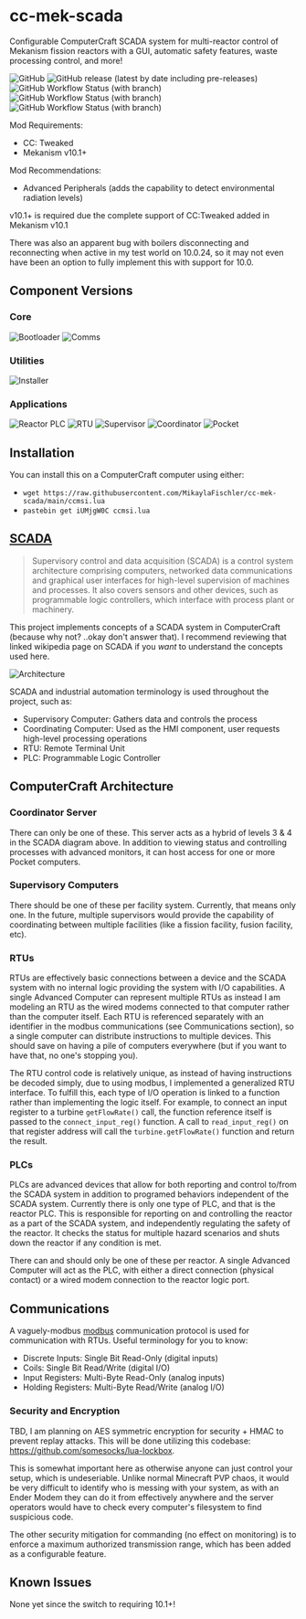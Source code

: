 # cc-mek-scada
Configurable ComputerCraft SCADA system for multi-reactor control of Mekanism fission reactors with a GUI, automatic safety features, waste processing control, and more! 

![GitHub](https://img.shields.io/github/license/MikaylaFischler/cc-mek-scada)
![GitHub release (latest by date including pre-releases)](https://img.shields.io/github/v/release/MikaylaFischler/cc-mek-scada?include_prereleases)
![GitHub Workflow Status (with branch)](https://img.shields.io/github/actions/workflow/status/MikaylaFischler/cc-mek-scada/check.yml?branch=main&label=main)
![GitHub Workflow Status (with branch)](https://img.shields.io/github/actions/workflow/status/MikaylaFischler/cc-mek-scada/check.yml?branch=latest&label=latest)
![GitHub Workflow Status (with branch)](https://img.shields.io/github/actions/workflow/status/MikaylaFischler/cc-mek-scada/check.yml?branch=devel&label=devel)

Mod Requirements:
- CC: Tweaked
- Mekanism v10.1+

Mod Recommendations:
- Advanced Peripherals (adds the capability to detect environmental radiation levels)

v10.1+ is required due the complete support of CC:Tweaked added in Mekanism v10.1

There was also an apparent bug with boilers disconnecting and reconnecting when active in my test world on 10.0.24, so it may not even have been an option to fully implement this with support for 10.0.

## Component Versions

### Core

![Bootloader](https://img.shields.io/endpoint?url=https%3A%2F%2Fraw.githubusercontent.com%2FMikaylaFischler%2Fcc-mek-scada%2Fdevel%2F.github%2Fshields.io%2Fbootloader.json)
![Comms](https://img.shields.io/endpoint?url=https%3A%2F%2Fraw.githubusercontent.com%2FMikaylaFischler%2Fcc-mek-scada%2Fdevel%2F.github%2Fshields.io%2Fcomms.json)

### Utilities

![Installer](https://img.shields.io/endpoint?url=https%3A%2F%2Fraw.githubusercontent.com%2FMikaylaFischler%2Fcc-mek-scada%2Fdevel%2F.github%2Fshields.io%2Finstaller.json)

### Applications

![Reactor PLC](https://img.shields.io/endpoint?url=https%3A%2F%2Fraw.githubusercontent.com%2FMikaylaFischler%2Fcc-mek-scada%2Fdevel%2F.github%2Fshields.io%2Freactor-plc.json)
![RTU](https://img.shields.io/endpoint?url=https%3A%2F%2Fraw.githubusercontent.com%2FMikaylaFischler%2Fcc-mek-scada%2Fdevel%2F.github%2Fshields.io%2Frtu.json)
![Supervisor](https://img.shields.io/endpoint?url=https%3A%2F%2Fraw.githubusercontent.com%2FMikaylaFischler%2Fcc-mek-scada%2Fdevel%2F.github%2Fshields.io%2Fsupervisor.json)
![Coordinator](https://img.shields.io/endpoint?url=https%3A%2F%2Fraw.githubusercontent.com%2FMikaylaFischler%2Fcc-mek-scada%2Fdevel%2F.github%2Fshields.io%2Fcoordinator.json)
![Pocket](https://img.shields.io/endpoint?url=https%3A%2F%2Fraw.githubusercontent.com%2FMikaylaFischler%2Fcc-mek-scada%2Fdevel%2F.github%2Fshields.io%2Fpocket.json)

## Installation

You can install this on a ComputerCraft computer using either:
* `wget https://raw.githubusercontent.com/MikaylaFischler/cc-mek-scada/main/ccmsi.lua`
* `pastebin get iUMjgW0C ccmsi.lua`

## [SCADA](https://en.wikipedia.org/wiki/SCADA)
> Supervisory control and data acquisition (SCADA) is a control system architecture comprising computers, networked data communications and graphical user interfaces for high-level supervision of machines and processes. It also covers sensors and other devices, such as programmable logic controllers, which interface with process plant or machinery.

This project implements concepts of a SCADA system in ComputerCraft (because why not? ..okay don't answer that). I recommend reviewing that linked wikipedia page on SCADA if you *want* to understand the concepts used here.

![Architecture](https://upload.wikimedia.org/wikipedia/commons/thumb/1/10/Functional_levels_of_a_Distributed_Control_System.svg/1000px-Functional_levels_of_a_Distributed_Control_System.svg.png)

SCADA and industrial automation terminology is used throughout the project, such as:
- Supervisory Computer: Gathers data and controls the process
- Coordinating Computer: Used as the HMI component, user requests high-level processing operations
- RTU: Remote Terminal Unit
- PLC: Programmable Logic Controller

## ComputerCraft Architecture

### Coordinator Server

There can only be one of these. This server acts as a hybrid of levels 3 & 4 in the SCADA diagram above. In addition to viewing status and controlling processes with advanced monitors, it can host access for one or more Pocket computers.

### Supervisory Computers

There should be one of these per facility system. Currently, that means only one. In the future, multiple supervisors would provide the capability of coordinating between multiple facilities (like a fission facility, fusion facility, etc).

### RTUs

RTUs are effectively basic connections between a device and the SCADA system with no internal logic providing the system with I/O capabilities. A single Advanced Computer can represent multiple RTUs as instead I am modeling an RTU as the wired modems connected to that computer rather than the computer itself. Each RTU is referenced separately with an identifier in the modbus communications (see Communications section), so a single computer can distribute instructions to multiple devices. This should save on having a pile of computers everywhere (but if you want to have that, no one's stopping you).

The RTU control code is relatively unique, as instead of having instructions be decoded simply, due to using modbus, I implemented a generalized RTU interface. To fulfill this, each type of I/O operation is linked to a function rather than implementing the logic itself. For example, to connect an input register to a turbine `getFlowRate()` call, the function reference itself is passed to the `connect_input_reg()` function. A call to `read_input_reg()` on that register address will call the `turbine.getFlowRate()` function and return the result.

### PLCs

PLCs are advanced devices that allow for both reporting and control to/from the SCADA system in addition to programed behaviors independent of the SCADA system. Currently there is only one type of PLC, and that is the reactor PLC. This is responsible for reporting on and controlling the reactor as a part of the SCADA system, and independently regulating the safety of the reactor. It checks the status for multiple hazard scenarios and shuts down the reactor if any condition is met.

There can and should only be one of these per reactor. A single Advanced Computer will act as the PLC, with either a direct connection (physical contact) or a wired modem connection to the reactor logic port.

## Communications

A vaguely-modbus [modbus](https://en.wikipedia.org/wiki/Modbus) communication protocol is used for communication with RTUs. Useful terminology for you to know:
- Discrete Inputs: Single Bit Read-Only (digital inputs)
- Coils: Single Bit Read/Write (digital I/O)
- Input Registers: Multi-Byte Read-Only (analog inputs)
- Holding Registers: Multi-Byte Read/Write (analog I/O)

### Security and Encryption

TBD, I am planning on AES symmetric encryption for security + HMAC to prevent replay attacks. This will be done utilizing this codebase: https://github.com/somesocks/lua-lockbox.

This is somewhat important here as otherwise anyone can just control your setup, which is undeseriable. Unlike normal Minecraft PVP chaos, it would be very difficult to identify who is messing with your system, as with an Ender Modem they can do it from effectively anywhere and the server operators would have to check every computer's filesystem to find suspicious code. 

The other security mitigation for commanding (no effect on monitoring) is to enforce a maximum authorized transmission range, which has been added as a configurable feature.

## Known Issues

None yet since the switch to requiring 10.1+!

